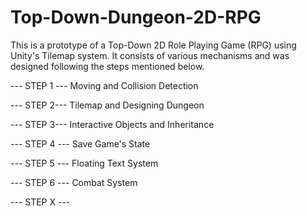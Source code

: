 # Top-Down-Dungeon-2D-RPG

This is a prototype of a Top-Down 2D Role Playing Game (RPG) using Unity's Tilemap system. It consists of various mechanisms and was designed following the steps mentioned below.

--- STEP 1 ---
Moving and Collision Detection

--- STEP 2---
Tilemap and Designing Dungeon

--- STEP 3---
Interactive Objects and Inheritance

--- STEP 4 ---
Save Game's State

--- STEP 5 ---
Floating Text System

--- STEP 6 ---
Combat System

--- STEP X ---


